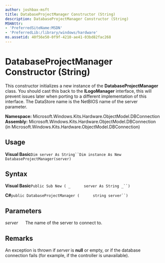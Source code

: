 ```yaml
---
author: joshbax-msft
title: DatabaseProjectManager Constructor (String)
description: DatabaseProjectManager Constructor (String)
MSHAttr:
- 'PreferredSiteName:MSDN'
- 'PreferredLib:/library/windows/hardware'
ms.assetid: 40f56e50-0f9f-4210-ae41-03bd82fac268
---
```


# DatabaseProjectManager Constructor (String)


This constructor initializes a new instance of the **DatabaseProjectManager** class. You should cast this back to the **ILogoManager** interface, this will prevent issues later when porting to a different implementation of this interface. The DataStore name is the NetBIOS name of the server parameter.

**Namespace:** Microsoft.Windows.Kits.Hardware.ObjectModel.DBConnection **Assembly:** Microsoft.Windows.Kits.Hardware.ObjectModel.DBConnection (in Microsoft.Windows.Kits.Hardware.ObjectModel.DBConnection)

## Usage


**Visual Basic**`Dim server As String``Dim instance As New DatabaseProjectManager(server)`

## Syntax


**Visual Basic**`Public Sub New ( _`           `server As String _``)`

**C#**`public DatabaseProjectManager (`           `string server``)`

## Parameters


*server*      The name of the server to connect to.

## Remarks


An exception is thrown if *server* is **null** or empty, or if the database connection fails (for example, if the controller is unavailable).

 

 






